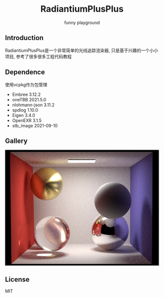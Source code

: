<h1 align="center">RadiantiumPlusPlus</h1>
<p align="center">funny playground</p>

## Introduction

RadiantiumPlusPlus是一个非常简单的光线追踪渲染器, 只是基于兴趣的一个小小项目, 参考了很多很多工程代码教程

## Dependence

使用vcpkg作为包管理

* Embree 3.12.2
* oneTBB 2021.5.0
* nlohmann-json 3.11.2
* spdlog 1.10.0
* Eigen 3.4.0
* OpenEXR 3.1.5
* stb_image 2021-09-10

## Gallery

![](gallery/path_many_ball.png)

## License

MIT
